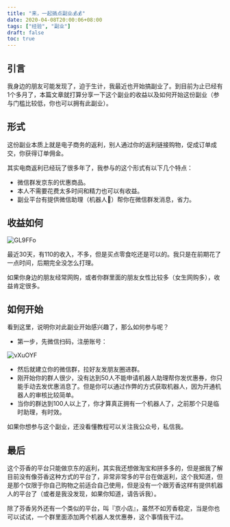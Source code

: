 ```yaml
---
title: "来，一起搞点副业💰💰"
date: 2020-04-08T20:00:06+08:00
tags: ["经验", "副业"] 
draft: false
toc: true
---
```


## 引言

我身边的朋友可能发现了，迫于生计，我最近也开始搞副业了。到目前为止已经有1个多月了，本篇文章就打算分享一下这个副业的收益以及如何开始这份副业（参与门槛比较低，你也可以拥有此副业）。

## 形式

这份副业本质上就是电子商务的返利，别人通过你的返利链接购物，促成订单成交，你获得订单佣金。

其实电商返利已经玩了很多年了，我参与的这个形式有以下几个特点：

<!--more-->

- 微信群发京东的优惠商品。
- 本人不需要花费太多时间和精力也可以有收益。
- 副业平台有提供微信助理（机器人🤖️）帮你在微信群发消息，省力。

## 收益如何

![GL9FFo](https://blog-1251237404.cos.ap-guangzhou.myqcloud.com/GL9FFo.jpg)

最近30天，有110的收入，不多，但是买点零食吃还是可以的。我只是在前期花了一点时间，后期完全没怎么打理。

如果你身边的朋友经常网购，或者你群里面的朋友女性比较多（女生网购多），收益肯定很多。

## 如何开始

看到这里，说明你对此副业开始感兴趣了，那么如何参与呢？

- 第一步，先微信扫码，注册账号：

![vXuOYF](https://blog-1251237404.cos.ap-guangzhou.myqcloud.com/vXuOYF.jpg)

- 然后就建立你的微信群，拉好友发朋友圈进群。
- 刚开始你的群人很少，没有达到50人不能申请机器人助理帮你发优惠券，你只能手动去发优惠消息了。但是你可以通过作弊的方式获取机器人，因为开通机器人的审核比较简单。
- 当你的群达到100人以上了，你才算真正拥有一个机器人了，之前那个只是临时助理，有时效。

如果你想参与这个副业，还没看懂教程可以关注我公众号，私信我。

## 最后

这个芬香的平台只能做京东的返利，其实我还想做淘宝和拼多多的，但是据我了解目前没有像芬香这种方式的平台了，非常非常多的平台在做返利，这个我知道，但是那个仅限于你自己购物之前适合自己使用，但是没有一个跟芳香这样有提供机器人的平台了（或者是我没发现，如果你知道，请告诉我）。

除了芬香另外还有一个类似的平台，叫『京小店』，虽然不如芳香稳定，当是你也可以试试，一个群里面添加两个机器人发优惠券，这个事情我干过。
